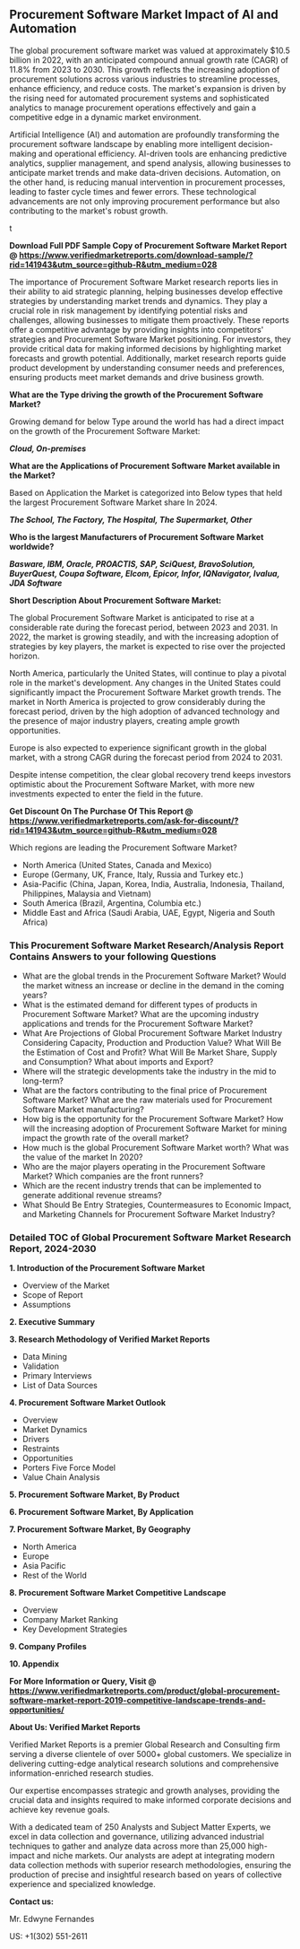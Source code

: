 <h2>Procurement Software Market Impact of AI and Automation</h2><p>The global procurement software market was valued at approximately $10.5 billion in 2022, with an anticipated compound annual growth rate (CAGR) of 11.8% from 2023 to 2030. This growth reflects the increasing adoption of procurement solutions across various industries to streamline processes, enhance efficiency, and reduce costs. The market's expansion is driven by the rising need for automated procurement systems and sophisticated analytics to manage procurement operations effectively and gain a competitive edge in a dynamic market environment.</p><p>Artificial Intelligence (AI) and automation are profoundly transforming the procurement software landscape by enabling more intelligent decision-making and operational efficiency. AI-driven tools are enhancing predictive analytics, supplier management, and spend analysis, allowing businesses to anticipate market trends and make data-driven decisions. Automation, on the other hand, is reducing manual intervention in procurement processes, leading to faster cycle times and fewer errors. These technological advancements are not only improving procurement performance but also contributing to the market's robust growth.</p>t</p><p id="" class=""><strong>Download Full PDF Sample Copy of Procurement Software Market Report @ <a href="https://www.verifiedmarketreports.com/download-sample/?rid=141943&utm_source=github-R&utm_medium=028" target="_blank">https://www.verifiedmarketreports.com/download-sample/?rid=141943&utm_source=github-R&utm_medium=028</a></strong></p><p>The importance of&nbsp;Procurement Software Market research reports lies in their ability to aid strategic planning, helping businesses develop effective strategies by understanding market trends and dynamics. They play a crucial role in risk management by identifying potential risks and challenges, allowing businesses to mitigate them proactively. These reports offer a competitive advantage by providing insights into competitors' strategies and Procurement Software Market positioning. For investors, they provide critical data for making informed decisions by highlighting market forecasts and growth potential. Additionally, market research reports guide product development by understanding consumer needs and preferences, ensuring products meet market demands and drive business growth.</p><p><strong>What are the&nbsp;Type driving the growth of the Procurement Software Market?</strong></p><p id="" class="">Growing demand for below Type around the world has had a direct impact on the growth of the Procurement Software Market:</p><em><strong>Cloud, On-premises</strong></em></p><strong>What are the&nbsp;Applications&nbsp;of Procurement Software Market available in the Market?</strong></p><p id="" class="">Based on Application the Market is categorized into Below types that held the largest Procurement Software Market share In 2024.</p><em><strong>The School, The Factory, The Hospital, The Supermarket, Other</strong></em></p><strong>Who is the largest Manufacturers of Procurement Software Market worldwide?</strong></p><p><em><strong>Basware, IBM, Oracle, PROACTIS, SAP, SciQuest, BravoSolution, BuyerQuest, Coupa Software, Elcom, Epicor, Infor, IQNavigator, Ivalua, JDA Software</strong></em></p><p id="" class=""><strong>Short Description About Procurement Software Market:</strong></p><p>The global Procurement Software Market is anticipated to rise at a considerable rate during the forecast period, between 2023 and 2031. In 2022, the market is growing steadily, and with the increasing adoption of strategies by key players, the market is expected to rise over the projected horizon.</p><p>North America, particularly the United States, will continue to play a pivotal role in the market's development. Any changes in the United States could significantly impact the Procurement Software Market growth trends. The market in North America is projected to grow considerably during the forecast period, driven by the high adoption of advanced technology and the presence of major industry players, creating ample growth opportunities.</p><p>Europe is also expected to experience significant growth in the global market, with a strong CAGR during the forecast period from 2024 to 2031.</p><p>Despite intense competition, the clear global recovery trend keeps investors optimistic about the Procurement Software Market, with more new investments expected to enter the field in the future.</p><p id="" class=""><strong>Get Discount On The Purchase Of This Report @ <a href="https://www.verifiedmarketreports.com/ask-for-discount/?rid=141943&utm_source=github-R&utm_medium=028" target="_blank">https://www.verifiedmarketreports.com/ask-for-discount/?rid=141943&utm_source=github-R&utm_medium=028</a></strong></p>Which regions are leading the Procurement Software Market?</p><ul><li>North America (United States, Canada and Mexico)</li><li>Europe (Germany, UK, France, Italy, Russia and Turkey etc.)</li><li>Asia-Pacific (China, Japan, Korea, India, Australia, Indonesia, Thailand, Philippines, Malaysia and Vietnam)</li><li>South America (Brazil, Argentina, Columbia etc.)</li><li>Middle East and Africa (Saudi Arabia, UAE, Egypt, Nigeria and South Africa)</li></ul><h3 id="" class="">This Procurement Software Market Research/Analysis Report Contains Answers to your following Questions</h3><ul><li>What are the global trends in the Procurement Software Market? Would the market witness an increase or decline in the demand in the coming years?</li><li>What is the estimated demand for different types of products in Procurement Software Market? What are the upcoming industry applications and trends for the Procurement Software Market?</li><li>What Are Projections of Global Procurement Software Market Industry Considering Capacity, Production and Production Value? What Will Be the Estimation of Cost and Profit? What Will Be Market Share, Supply and Consumption? What about imports and Export?</li><li>Where will the strategic developments take the industry in the mid to long-term?</li><li>What are the factors contributing to the final price of Procurement Software Market? What are the raw materials used for Procurement Software Market manufacturing?</li><li>How big is the opportunity for the Procurement Software Market? How will the increasing adoption of Procurement Software Market for mining impact the growth rate of the overall market?</li><li>How much is the global Procurement Software Market worth? What was the value of the market In 2020?</li><li>Who are the major players operating in the Procurement Software Market? Which companies are the front runners?</li><li>Which are the recent industry trends that can be implemented to generate additional revenue streams?</li><li>What Should Be Entry Strategies, Countermeasures to Economic Impact, and Marketing Channels for Procurement Software Market Industry?</li></ul><h3 id="" class="">Detailed TOC of Global Procurement Software Market Research Report, 2024-2030</h3><p id="" class=""><strong>1. Introduction of the Procurement Software Market</strong></p><ul><li>Overview of the Market</li><li>Scope of Report</li><li>Assumptions</li></ul><p id="" class=""><strong>2. Executive Summary</strong></p><p id="" class=""><strong>3. Research Methodology of Verified Market Reports</strong></p><ul><li>Data Mining</li><li>Validation</li><li>Primary Interviews</li><li>List of Data Sources</li></ul><p id="" class=""><strong>4. Procurement Software Market Outlook</strong></p><ul><li>Overview</li><li>Market Dynamics</li><li>Drivers</li><li>Restraints</li><li>Opportunities</li><li>Porters Five Force Model</li><li>Value Chain Analysis</li></ul><p id="" class=""><strong>5. Procurement Software Market, By Product</strong></p><p id="" class=""><strong>6. Procurement Software Market, By Application</strong></p><p id="" class=""><strong>7. Procurement Software Market, By Geography</strong></p><ul><li>North America</li><li>Europe</li><li>Asia Pacific</li><li>Rest of the World</li></ul><p id="" class=""><strong>8. Procurement Software Market Competitive Landscape</strong></p><ul><li>Overview</li><li>Company Market Ranking</li><li>Key Development Strategies</li></ul><p id="" class=""><strong>9. Company Profiles</strong></p><p id="" class=""><strong>10. Appendix</strong></p><p id="" class=""><strong>For More Information or Query, Visit @ <a href="https://www.verifiedmarketreports.com/product/global-procurement-software-market-report-2019-competitive-landscape-trends-and-opportunities/" target="_blank">https://www.verifiedmarketreports.com/product/global-procurement-software-market-report-2019-competitive-landscape-trends-and-opportunities/</a></strong></p><p id="" class=""><strong>About Us: Verified Market Reports</strong></p><p id="" class="">Verified Market Reports is a premier Global Research and Consulting firm serving a diverse clientele of over 5000+ global customers. We specialize in delivering cutting-edge analytical research solutions and comprehensive information-enriched research studies.</p><p id="" class="">Our expertise encompasses strategic and growth analyses, providing the crucial data and insights required to make informed corporate decisions and achieve key revenue goals.</p><p id="" class="">With a dedicated team of 250 Analysts and Subject Matter Experts, we excel in data collection and governance, utilizing advanced industrial techniques to gather and analyze data across more than 25,000 high-impact and niche markets. Our analysts are adept at integrating modern data collection methods with superior research methodologies, ensuring the production of precise and insightful research based on years of collective experience and specialized knowledge.</p><p id="" class=""><strong>Contact us:</strong></p><p id="" class="">Mr. Edwyne Fernandes</p><p id="" class="">US: +1(302) 551-2611</p>